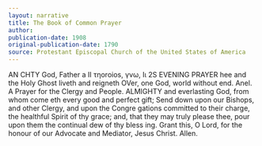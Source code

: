 ```yaml
---
layout: narrative
title: The Book of Common Prayer
author: 
publication-date: 1908
original-publication-date: 1790
source: Protestant Episcopal Church of the United States of America
---
```

AN CHTY God, Father a II τηoroios, γνω, Iι
2S EVENING PRAYER
hee and the Holy Ghost liveth and reigneth OVer, one God, world without end. Anel.
A Prayer for the Clergy and People. ALMIGHTY and everlasting God, from whom come eth every good and perfect gift; Send down upon our Bishops, and other Clergy, and upon the Congre gations committed to their charge, the healthful Spirit of thy grace; and, that they may truly please thee, pour upon them the continual dew of thy bless
ing. Grant this, O Lord, for the honour of our Advocate and Mediator, Jesus Christ. Allen.
